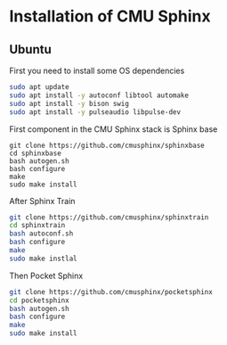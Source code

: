 # Installation of CMU Sphinx

## Ubuntu

First you need to install some OS dependencies

```bash
sudo apt update
sudo apt install -y autoconf libtool automake
sudo apt install -y bison swig
sudo apt install -y pulseaudio libpulse-dev
```

First component in the CMU Sphinx stack is Sphinx base

```
git clone https://github.com/cmusphinx/sphinxbase
cd sphinxbase
bash autogen.sh
bash configure
make
sudo make install
```

After Sphinx Train

```bash
git clone https://github.com/cmusphinx/sphinxtrain
cd sphinxtrain
bash autoconf.sh
bash configure
make
sudo make instlal
```

Then Pocket Sphinx

```bash
git clone https://github.com/cmusphinx/pocketsphinx
cd pocketsphinx
bash autogen.sh
bash configure
make
sudo make install
```

